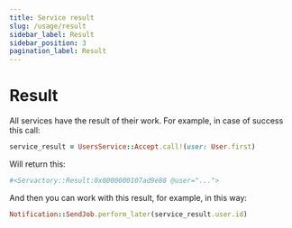 ```yaml
---
title: Service result
slug: /usage/result
sidebar_label: Result
sidebar_position: 3
pagination_label: Result
---
```


# Result

All services have the result of their work. For example, in case of success this call:

```ruby
service_result = UsersService::Accept.call!(user: User.first)
```

Will return this:

```ruby
#<Servactory::Result:0x0000000107ad9e88 @user="...">
```

And then you can work with this result, for example, in this way:

```ruby
Notification::SendJob.perform_later(service_result.user.id)
```
